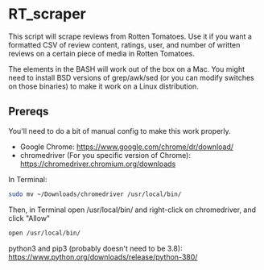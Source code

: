 # RT_scraper

This script will scrape reviews from Rotten Tomatoes.  Use it if you want a formatted CSV of review content, ratings, user, and number of written reviews on a certain piece of media in Rotten Tomatoes.

The elements in the BASH will work out of the box on a Mac.  You might need to install BSD versions of grep/awk/sed (or you can modify switches on those binaries) to make it work on a Linux distribution.

## Prereqs
You'll need to do a bit of manual config to make this work properly.

- Google Chrome: https://www.google.com/chrome/dr/download/
- chromedriver (For you specific version of Chrome): https://chromedriver.chromium.org/downloads


In Terminal:
```sh
sudo mv ~/Downloads/chromedriver /usr/local/bin/
```

Then, in Terminal open /usr/local/bin/ and right-click on chromedriver, and click "Allow"
```sh
open /usr/local/bin/
```

python3 and pip3 (probably doesn't need to be 3.8): https://www.python.org/downloads/release/python-380/





